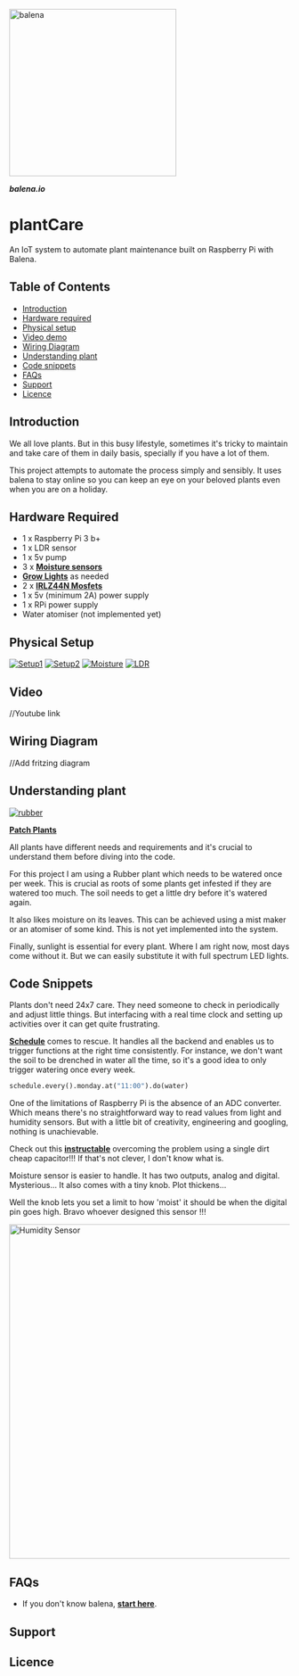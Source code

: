 <a href="http://balena.io"><img src="https://github.com/drvkmr/plant-care/tree/master/img/balena_logo.jpg" width=300 title="balena" ></a>

***balena.io***

# plantCare

An IoT system to automate plant maintenance built on Raspberry Pi with Balena.

## Table of Contents

- [Introduction](#introduction)
- [Hardware required](#hardware%20required)
- [Physical setup](#physical%20setup)
- [Video demo](#video)
- [Wiring Diagram](#wiring%20diagram)
- [Understanding plant](#understanding%20plant)
- [Code snippets](#code%20snippets)
- [FAQs](#faqs)
- [Support](#support)
- [Licence](#licence)

## Introduction

We all love plants. But in this busy lifestyle, sometimes it's tricky to maintain and take care of them in daily basis, specially if you have a lot of them.

This project attempts to automate the process simply and sensibly. It uses balena to stay online so you can keep an eye on your beloved plants even when you are on a holiday.

## Hardware Required

- 1 x Raspberry Pi 3 b+
- 1 x LDR sensor
- 1 x 5v pump
- 3 x <a href="https://www.amazon.co.uk/QLOUNI-Moisture-Hygrometer-Detection-Automatic/dp/B077FGS3C1/ref=sr_1_9?keywords=moisture+sensor&qid=1576455999&sr=8-9" target="_blank">**Moisture sensors**</a>
- <a href="https://www.amazon.co.uk/Function-Anywhere-Charging-Horticultural-Growing/dp/B07GB28WCH/ref=sr_1_1_sspa?keywords=grow+lights&qid=1576455923&sr=8-1-spons&psc=1&spLa=ZW5jcnlwdGVkUXVhbGlmaWVyPUExWTJNN1hYTEVDRTNWJmVuY3J5cHRlZElkPUEwMjMxMDY0MlMzSEhQUUM4Vko1MCZlbmNyeXB0ZWRBZElkPUEwMzcyODY5Sk4zVEFTWkNQTEJHJndpZGdldE5hbWU9c3BfYXRmJmFjdGlvbj1jbGlja1JlZGlyZWN0JmRvTm90TG9nQ2xpY2s9dHJ1ZQ==" target="_blank">**Grow Lights**</a> as needed
- 2 x <a href="http://www.irf.com/product-info/datasheets/data/irlz44n.pdf" target="_blank">**IRLZ44N Mosfets**</a>
- 1 x 5v (minimum 2A) power supply
- 1 x RPi power supply
- Water atomiser (not implemented yet)

## Physical Setup

[![Setup1](https://github.com/drvkmr/plant-care/tree/master/img/setup.jpg)]()
[![Setup2](https://github.com/drvkmr/plant-care/tree/master/img/setup2.jpg)]()
[![Moisture](https://github.com/drvkmr/plant-care/tree/master/img/moisture.jpg)]()
[![LDR](https://github.com/drvkmr/plant-care/tree/master/img/ldr.jpg)]()

## Video

//Youtube link

## Wiring Diagram

//Add fritzing diagram

## Understanding plant

[![rubber](https://github.com/drvkmr/plant-care/tree/master/img/rubber_plant.jpg)]()

<a href="https://www.patchplants.com/gb/en/plants/rubber-plant-176/" target="_blank">**Patch Plants**</a>

All plants have different needs and requirements and it's crucial to understand them before diving into the code.

For this project I am using a Rubber plant which needs to be watered once per week. This is crucial as roots of some plants get infested if they are watered too much. The soil needs to get a little dry before it's watered again.

It also likes moisture on its leaves. This can be achieved using a mist maker or an atomiser of some kind. This is not yet implemented into the system.

Finally, sunlight is essential for every plant. Where I am right now, most days come without it. But we can easily substitute it with full spectrum LED lights.

## Code Snippets

Plants don't need 24x7 care. They need someone to check in periodically and adjust little things. But interfacing with a real time clock and setting up activities over it can get quite frustrating.

<a href="https://schedule.readthedocs.io/en/stable/" target="_blank">**Schedule**</a> comes to rescue. It handles all the backend and enables us to trigger functions at the right time consistently. For instance, we don't want the soil to be drenched in water all the time, so it's a good idea to only trigger watering once every week.

```python
schedule.every().monday.at("11:00").do(water)
```

One of the limitations of Raspberry Pi is the absence of an ADC converter. Which means there's no straightforward way to read values from light and humidity sensors. But with a little bit of creativity, engineering and googling, nothing is unachievable.

Check out this <a href="https://www.instructables.com/id/Raspberry-Pi-GPIO-Circuits-Using-an-LDR-Analogue-S/" target="_blank">**instructable**</a> overcoming the problem using a single dirt cheap capacitor!!! If that's not clever, I don't know what is.

Moisture sensor is easier to handle. It has two outputs, analog and digital. Mysterious... It also comes with a tiny knob. Plot thickens...

Well the knob lets you set a limit to how 'moist' it should be when the digital pin goes high. Bravo whoever designed this sensor !!!

<img src="https://github.com/drvkmr/plant-care/tree/master/img/moisture_knob.jpg" width=600 title="Humidity Sensor" >


## FAQs

- If you don't know balena, <a href="https://www.balena.io/docs/learn/getting-started/raspberrypi3/python/" target="_blank">**start here**</a>.

## Support

## Licence